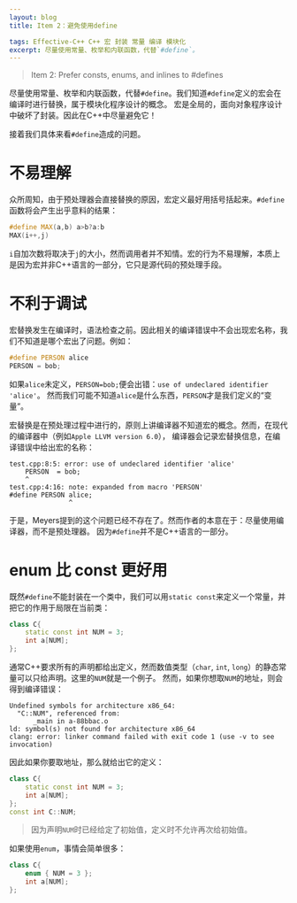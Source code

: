 ```yaml
---
layout: blog
title: Item 2：避免使用define

tags: Effective-C++ C++ 宏 封装 常量 编译 模块化
excerpt: 尽量使用常量、枚举和内联函数，代替`#define`。
---
```


> Item 2: Prefer consts, enums, and inlines to #defines

尽量使用常量、枚举和内联函数，代替`#define`。我们知道`#define`定义的宏会在编译时进行替换，属于模块化程序设计的概念。
宏是全局的，面向对象程序设计中破坏了封装。因此在C++中尽量避免它！

接着我们具体来看`#define`造成的问题。

# 不易理解

众所周知，由于预处理器会直接替换的原因，宏定义最好用括号括起来。`#define`函数将会产生出乎意料的结果：

```cpp
#define MAX(a,b) a>b?a:b
MAX(i++,j)
```

`i`自加次数将取决于`j`的大小，然而调用者并不知情。宏的行为不易理解，本质上是因为宏并非C++语言的一部分，它只是源代码的预处理手段。

<!--more-->

# 不利于调试

宏替换发生在编译时，语法检查之前。因此相关的编译错误中不会出现宏名称，我们不知道是哪个宏出了问题。例如：

```cpp
#define PERSON alice
PERSON = bob;
```

如果`alice`未定义，`PERSON=bob;`便会出错：`use of undeclared identifier 'alice'`。
然而我们可能不知道`alice`是什么东西，`PERSON`才是我们定义的“变量”。

宏替换是在预处理过程中进行的，原则上讲编译器不知道宏的概念。然而，在现代的编译器中（例如`Apple LLVM version 6.0`），
编译器会记录宏替换信息，在编译错误中给出宏的名称：

```
test.cpp:8:5: error: use of undeclared identifier 'alice'
    PERSON  = bob;
    ^
test.cpp:4:16: note: expanded from macro 'PERSON'
#define PERSON alice;
               ^
```

于是，Meyers提到的这个问题已经不存在了。然而作者的本意在于：尽量使用编译器，而不是预处理器。
因为`#define`并不是C++语言的一部分。

# enum 比 const 更好用

既然`#define`不能封装在一个类中，我们可以用`static const`来定义一个常量，并把它的作用于局限在当前类：

```cpp
class C{
    static const int NUM = 3;
    int a[NUM];
};
```

通常C++要求所有的声明都给出定义，然而数值类型（`char`, `int`, `long`）的静态常量可以只给声明。这里的`NUM`就是一个例子。
然而，如果你想取`NUM`的地址，则会得到编译错误：

```
Undefined symbols for architecture x86_64:
  "C::NUM", referenced from:
      _main in a-88bbac.o
ld: symbol(s) not found for architecture x86_64
clang: error: linker command failed with exit code 1 (use -v to see invocation)
```

因此如果你要取地址，那么就给出它的定义：

```cpp
class C{
    static const int NUM = 3;
    int a[NUM];
};
const int C::NUM;
```

> 因为声明`NUM`时已经给定了初始值，定义时不允许再次给初始值。

如果使用`enum`，事情会简单很多：

```cpp
class C{
    enum { NUM = 3 };
    int a[NUM];
};
```

